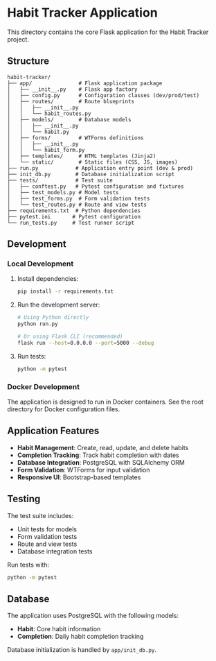 # Habit Tracker Application

This directory contains the core Flask application for the Habit Tracker project.

## Structure

```
habit-tracker/
├── app/               # Flask application package
│   ├── __init__.py    # Flask app factory
│   ├── config.py      # Configuration classes (dev/prod/test)
│   ├── routes/        # Route blueprints
│   │   ├── __init__.py
│   │   └── habit_routes.py
│   ├── models/        # Database models
│   │   ├── __init__.py
│   │   └── habit.py
│   ├── forms/         # WTForms definitions
│   │   ├── __init__.py
│   │   └── habit_form.py
│   ├── templates/     # HTML templates (Jinja2)
│   └── static/        # Static files (CSS, JS, images)
├── run.py            # Application entry point (dev & prod)
├── init_db.py        # Database initialization script
├── tests/            # Test suite
│   ├── conftest.py   # Pytest configuration and fixtures
│   ├── test_models.py # Model tests
│   ├── test_forms.py  # Form validation tests
│   └── test_routes.py # Route and view tests
├── requirements.txt  # Python dependencies
├── pytest.ini       # Pytest configuration
└── run_tests.py     # Test runner script
```

## Development

### Local Development

1. Install dependencies:

   ```bash
   pip install -r requirements.txt
   ```

2. Run the development server:

   ```bash
   # Using Python directly
   python run.py

   # Or using Flask CLI (recommended)
   flask run --host=0.0.0.0 --port=5000 --debug
   ```

3. Run tests:
   ```bash
   python -m pytest
   ```

### Docker Development

The application is designed to run in Docker containers. See the root directory for Docker configuration files.

## Application Features

- **Habit Management**: Create, read, update, and delete habits
- **Completion Tracking**: Track habit completion with dates
- **Database Integration**: PostgreSQL with SQLAlchemy ORM
- **Form Validation**: WTForms for input validation
- **Responsive UI**: Bootstrap-based templates

## Testing

The test suite includes:

- Unit tests for models
- Form validation tests
- Route and view tests
- Database integration tests

Run tests with:

```bash
python -m pytest
```

## Database

The application uses PostgreSQL with the following models:

- **Habit**: Core habit information
- **Completion**: Daily habit completion tracking

Database initialization is handled by `app/init_db.py`.
